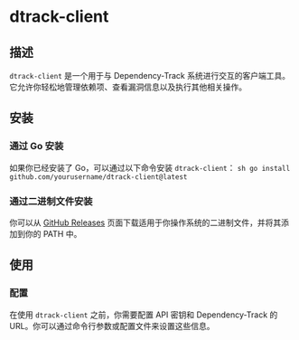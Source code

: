 # dtrack-client

## 描述
`dtrack-client` 是一个用于与 Dependency-Track 系统进行交互的客户端工具。它允许你轻松地管理依赖项、查看漏洞信息以及执行其他相关操作。

## 安装

### 通过 Go 安装
如果你已经安装了 Go，可以通过以下命令安装 `dtrack-client`：
```sh go install github.com/yourusername/dtrack-client@latest```
### 通过二进制文件安装
你可以从 [GitHub Releases](https://github.com/qiuhongshuai/dtrack-client/releases) 页面下载适用于你操作系统的二进制文件，并将其添加到你的 PATH 中。

## 使用

### 配置
在使用 `dtrack-client` 之前，你需要配置 API 密钥和 Dependency-Track 的 URL。你可以通过命令行参数或配置文件来设置这些信息。




